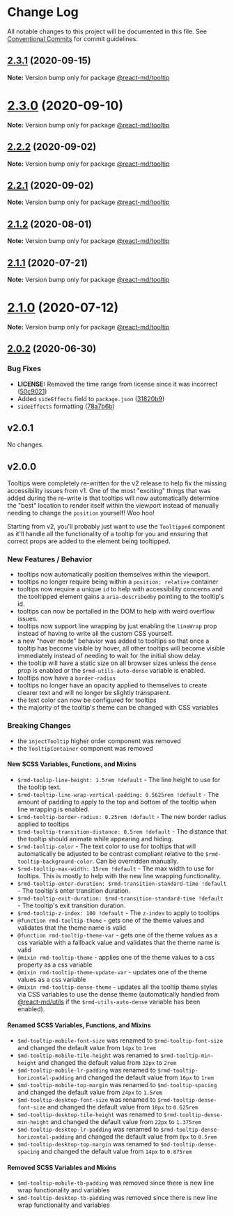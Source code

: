 # Change Log

All notable changes to this project will be documented in this file. See
[Conventional Commits](https://conventionalcommits.org) for commit guidelines.

## [2.3.1](https://github.com/mlaursen/react-md/compare/v2.2.0...v2.3.1) (2020-09-15)

**Note:** Version bump only for package [@react-md/tooltip](../tooltip)

# [2.3.0](https://github.com/mlaursen/react-md/compare/v2.2.0...v2.3.0) (2020-09-10)

**Note:** Version bump only for package [@react-md/tooltip](../tooltip)

## [2.2.2](https://github.com/mlaursen/react-md/compare/v2.2.1...v2.2.2) (2020-09-02)

**Note:** Version bump only for package [@react-md/tooltip](../tooltip)

## [2.2.1](https://github.com/mlaursen/react-md/compare/v2.2.0...v2.2.1) (2020-09-02)

**Note:** Version bump only for package [@react-md/tooltip](../tooltip)

## [2.1.2](https://github.com/mlaursen/react-md/compare/v2.1.1...v2.1.2) (2020-08-01)

**Note:** Version bump only for package [@react-md/tooltip](../tooltip)

## [2.1.1](https://github.com/mlaursen/react-md/compare/v2.1.0...v2.1.1) (2020-07-21)

**Note:** Version bump only for package [@react-md/tooltip](../tooltip)

# [2.1.0](https://github.com/mlaursen/react-md/compare/v2.0.4...v2.1.0) (2020-07-12)

**Note:** Version bump only for package [@react-md/tooltip](../tooltip)

## [2.0.2](https://github.com/mlaursen/react-md/compare/v2.0.1...v2.0.2) (2020-06-30)

### Bug Fixes

- **LICENSE:** Removed the time range from license since it was incorrect
  ([50c9021](https://github.com/mlaursen/react-md/commit/50c9021cedc0d642758b9fd541bb6c93d2fe1786))
- Added `sideEffects` field to `package.json`
  ([31820b9](https://github.com/mlaursen/react-md/commit/31820b9b43705e5849664500a17b6849eb6dc2a9))
- `sideEffects` formatting
  ([78a7b6b](https://github.com/mlaursen/react-md/commit/78a7b6b0e40c7daefb749835670705f21bd21720))

## v2.0.1

No changes.

## v2.0.0

Tooltips were completely re-written for the v2 release to help fix the missing
accessibility issues from v1. One of the most "exciting" things that was added
during the re-write is that tooltips will now automatically determine the "best"
location to render itself within the viewport instead of manually needing to
change the `position` yourself! Woo hoo!

Starting from v2, you'll probably just want to use the `Tooltipped` component as
it'll handle all the functionality of a tooltip for you and ensuring that
correct props are added to the element being tooltipped.

### New Features / Behavior

- tooltips now automatically position themselves within the viewport.
- tooltips no longer require being within a `position: relative` container
- tooltips now require a unique `id` to help with accessibility concerns and the
  tooltipped element gains a `aria-describedby` pointing to the tooltip's id.
- tooltips can now be portalled in the DOM to help with weird overflow issues.
- tooltips now support line wrapping by just enabling the `lineWrap` prop
  instead of having to write all the custom CSS yourself.
- a new "hover mode" behavior was added to tooltips so that once a tooltip has
  become visible by hover, all other tooltips will become visible immediately
  instead of needing to wait for the initial show delay.
- the tooltip will have a static size on all browser sizes unless the `dense`
  prop is enabled or the `$rmd-utils-auto-dense` variable is enabled.
- tooltips now have a `border-radius`
- tooltips no longer have an opacity applied to themselves to create clearer
  text and will no longer be slightly transparent.
- the text color can now be configured for tooltips
- the majority of the tooltip's theme can be changed with CSS variables

### Breaking Changes

- the `injectTooltip` higher order component was removed
- the `TooltipContainer` component was removed

#### New SCSS Variables, Functions, and Mixins

- `$rmd-toolip-line-height: 1.5rem !default` - The line height to use for the
  tooltip text.
- `$rmd-tooltip-line-wrap-vertical-padding: 0.5625rem !default` - The amount of
  padding to apply to the top and bottom of the tooltip when line wrapping is
  enabled.
- `$rmd-tooltip-border-radius: 0.25rem !default` - The new border radius applied
  to tooltips
- `$rmd-tooltip-transition-distance: 0.5rem !default` - The distance that the
  tooltip should animate while appearing and hiding.
- `$rmd-tooltip-color` - The text color to use for tooltips that will
  automatically be adjusted to be contrast compliant relative to the
  `$rmd-tooltip-background-color`. Can be overridden manually.
- `$rmd-tooltip-max-width: 15rem !default` - The max width to use for tooltips.
  This is mostly to help with the new line wrapping functionality.
- `$rmd-tooltip-enter-duration: $rmd-transition-standard-time !default` - The
  tooltip's enter transition duration.
- `$rmd-tooltip-exit-duration: $rmd-transition-standard-time !default` - The
  tooltip's exit transition duration.
- `$rmd-tooltip-z-index: 100 !default` - The `z-index` to apply to tooltips
- `@function rmd-tooltip-theme` - gets one of the theme values and validates
  that the theme name is valid
- `@function rmd-tooltip-theme-var` - gets one of the theme values as a css
  variable with a fallback value and validates that the theme name is valid
- `@mixin rmd-tooltip-theme` - applies one of the theme values to a css property
  as a css variable
- `@mixin rmd-tooltip-theme-update-var` - updates one of the theme values as a
  css variable
- `@mixin rmd-tooltip-dense-theme` - updates all the tooltip theme styles via
  CSS variables to use the dense theme (automatically handled from
  [@react-md/utils] if the `$rmd-utils-auto-dense` variable has been enabled).

#### Renamed SCSS Variables, Functions, and Mixins

- `$md-tooltip-mobile-font-size` was renamed to `$rmd-tooltip-font-size` and
  changed the default value from `14px` to `1rem`
- `$md-tooltip-mobile-tile-height` was renamed to `$rmd-tooltip-min-height` and
  changed the default value from `32px` to `2rem`
- `$md-tooltip-mobile-lr-padding` was renamed to
  `$rmd-tooltip-horizontal-padding` and changed the default value from `16px` to
  `1rem`
- `$md-tooltip-mobile-top-margin` was renamed to `$md-tooltip-spacing` and
  changed the default value from `24px` to `1.5rem`
- `$md-tooltip-desktop-font-size` was renamed to `$rmd-tooltip-dense-font-size`
  and changed the default value from `10px` to `0.625rem`
- `$md-tooltip-desktop-tile-height` was renamed to
  `$rmd-tooltip-dense-min-height` and changed the default value from `22px` to
  `1.375rem`
- `$md-tooltip-desktop-lr-padding` was renamed to
  `$rmd-tooltip-dense-horizontal-padding` and changed the default value from
  `8px` to `0.5rem`
- `$md-tooltip-desktop-top-margin` was renamed to `$md-tooltip-dense-spacing`
  and changed the default value from `14px` to `0.875rem`

#### Removed SCSS Variables and Mixins

- `$md-tooltip-mobile-tb-padding` was removed since there is new line wrap
  functionality and variables
- `$md-tooltip-desktop-tb-padding` was removed since there is new line wrap
  functionality and variables

[@react-md/utils]:
  https://github.com/mlaursen/react-md/tree/master/packages/utils
